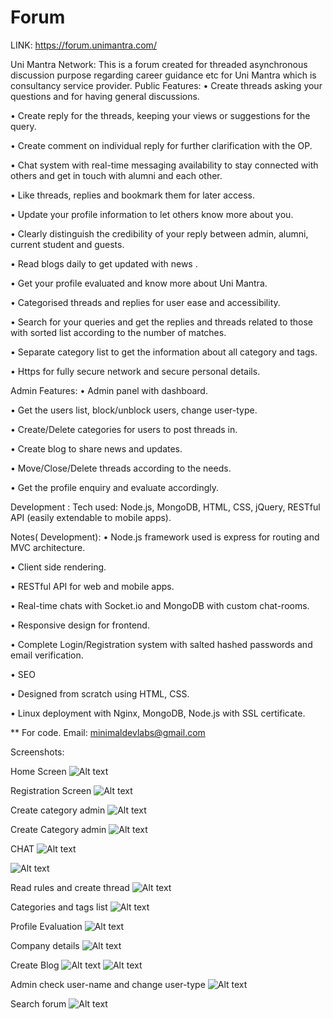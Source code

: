 # Forum

LINK:
https://forum.unimantra.com/

Uni Mantra Network:
This is a forum created for threaded asynchronous discussion purpose regarding career guidance etc for Uni Mantra which is consultancy service provider.
Public Features:
•	Create threads asking your questions and for having general discussions.

•	Create reply for the threads, keeping your views or suggestions for the query.

•	Create comment on individual reply for further clarification with the OP.

•	Chat system with real-time messaging availability to stay connected with others and get in touch with alumni and each other.

•	Like threads, replies and bookmark them for later access.

•	Update your profile information to let others know more about you.

•	Clearly distinguish the credibility of your reply between admin, alumni,  current student and guests.

•	Read blogs daily to get updated with news .

•	Get your profile evaluated and know more about Uni Mantra.

•	Categorised threads and replies for user ease and accessibility.

•	Search for your queries and get the replies and threads related to those with sorted list according to the number of matches.

•	Separate category list to get the information about all category and tags.

•	Https for fully  secure network and secure personal details.

Admin Features:
•	Admin panel with dashboard.

•	Get the users list, block/unblock users, change user-type.

•	Create/Delete categories for users to post threads in.

•	Create blog to share news and updates.

•	Move/Close/Delete threads according to the needs.

•	Get the profile enquiry and evaluate accordingly.

Development :
Tech used: Node.js, MongoDB, HTML, CSS, jQuery, RESTful API (easily extendable to mobile apps).

Notes( Development):
•	Node.js framework used is express for routing and MVC architecture.

•	Client side rendering.

•	RESTful API for web and mobile apps.

•	Real-time chats with Socket.io and MongoDB with custom chat-rooms.

•	Responsive design for frontend.

•	Complete Login/Registration system with salted hashed passwords and email verification.

•	SEO 

•	Designed from scratch using HTML, CSS.

•	Linux deployment with Nginx, MongoDB, Node.js with SSL certificate.


** For code. Email: minimaldevlabs@gmail.com

Screenshots:

Home Screen
![Alt text](/Screenshot%20(8).png)


Registration Screen
![Alt text](/Screenshot%20(2).png)

Create category admin
![Alt text](/Screenshot%20(4).png)

Create Category admin
![Alt text](/Screenshot%20(5).png)


CHAT
![Alt text](/Screenshot%20(9).png)

![Alt text](/Screenshot%20(10).png)


Read rules and create thread
![Alt text](/Screenshot%20(7).png)

Categories and tags list
![Alt text](/Screenshot%20(11).png)

Profile Evaluation
![Alt text](/Screenshot%20(12).png)

Company details
![Alt text](/Screenshot%20(13).png)

Create Blog
![Alt text](/Screenshot%20(14).png)
![Alt text](/Screenshot%20(16).png)

Admin check user-name and change user-type
![Alt text](/Screenshot%20(15).png)

Search forum
![Alt text](/Screenshot%20(18).png)
